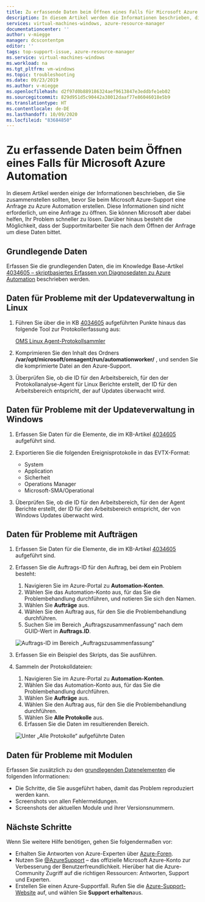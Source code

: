 ```yaml
---
title: Zu erfassende Daten beim Öffnen eines Falls für Microsoft Azure Automation | Microsoft-Dokumentation
description: In diesem Artikel werden die Informationen beschrieben, die Sie zusammenstellen müssen, bevor Sie beim Microsoft Azure-Support einen Fall zu Azure Automation öffnen.
services: virtual-machines-windows, azure-resource-manager
documentationcenter: ''
author: v-miegge
manager: dcscontentpm
editor: ''
tags: top-support-issue, azure-resource-manager
ms.service: virtual-machines-windows
ms.workload: na
ms.tgt_pltfrm: vm-windows
ms.topic: troubleshooting
ms.date: 09/23/2019
ms.author: v-miegge
ms.openlocfilehash: d2f97d0b889186324aef9613847e3eddbfe1eb02
ms.sourcegitcommit: 829d951d5c90442a38012daaf77e86046018e5b9
ms.translationtype: HT
ms.contentlocale: de-DE
ms.lasthandoff: 10/09/2020
ms.locfileid: "83684850"
---
```

# <a name="data-to-collect-when-opening-a-case-for-microsoft-azure-automation"></a>Zu erfassende Daten beim Öffnen eines Falls für Microsoft Azure Automation

In diesem Artikel werden einige der Informationen beschrieben, die Sie zusammenstellen sollten, bevor Sie beim Microsoft Azure-Support eine Anfrage zu Azure Automation erstellen. Diese Informationen sind nicht erforderlich, um eine Anfrage zu öffnen. Sie können Microsoft aber dabei helfen, Ihr Problem schneller zu lösen. Darüber hinaus besteht die Möglichkeit, dass der Supportmitarbeiter Sie nach dem Öffnen der Anfrage um diese Daten bittet.

## <a name="basic-data"></a>Grundlegende Daten

Erfassen Sie die grundlegenden Daten, die im Knowledge Base-Artikel [4034605 – skriptbasiertes Erfassen von Diagnosedaten zu Azure Automation](https://support.microsoft.com/help/4034605/how-to-capture-azure-automation-scripted-diagnostics) beschrieben werden.

## <a name="data-for-update-management-issues-on-linux"></a>Daten für Probleme mit der Updateverwaltung in Linux

1. Führen Sie über die in KB [4034605](https://support.microsoft.com/help/4034605/how-to-capture-azure-automation-scripted-diagnostics) aufgeführten Punkte hinaus das folgende Tool zur Protokollerfassung aus:

   [OMS Linux Agent-Protokollsammler](https://github.com/Microsoft/OMS-Agent-for-Linux/blob/master/tools/LogCollector/OMS_Linux_Agent_Log_Collector.md)
 
2. Komprimieren Sie den Inhalt des Ordners **/var/opt/microsoft/omsagent/run/automationworker/** , und senden Sie die komprimierte Datei an den Azure-Support.
 
3. Überprüfen Sie, ob die ID für den Arbeitsbereich, für den der Protokollanalyse-Agent für Linux Berichte erstellt, der ID für den Arbeitsbereich entspricht, der auf Updates überwacht wird.

## <a name="data-for-update-management-issues-on-windows"></a>Daten für Probleme mit der Updateverwaltung in Windows

1. Erfassen Sie Daten für die Elemente, die im KB-Artikel [4034605](https://support.microsoft.com/help/4034605/how-to-capture-azure-automation-scripted-diagnostics) aufgeführt sind.

2. Exportieren Sie die folgenden Ereignisprotokolle in das EVTX-Format:

   * System
   * Application
   * Sicherheit
   * Operations Manager
   * Microsoft-SMA/Operational

3. Überprüfen Sie, ob die ID für den Arbeitsbereich, für den der Agent Berichte erstellt, der ID für den Arbeitsbereich entspricht, der von Windows Updates überwacht wird.

## <a name="data-for-job-issues"></a>Daten für Probleme mit Aufträgen

1. Erfassen Sie Daten für die Elemente, die im KB-Artikel [4034605](https://support.microsoft.com/help/4034605/how-to-capture-azure-automation-scripted-diagnostics) aufgeführt sind.

2. Erfassen Sie die Auftrags-ID für den Auftrag, bei dem ein Problem besteht:

   1. Navigieren Sie im Azure-Portal zu **Automation-Konten**.
   2. Wählen Sie das Automation-Konto aus, für das Sie die Problembehandlung durchführen, und notieren Sie sich den Namen.
   3. Wählen Sie **Aufträge** aus.
   4. Wählen Sie den Auftrag aus, für den Sie die Problembehandlung durchführen.
   5. Suchen Sie im Bereich „Auftragszusammenfassung“ nach dem GUID-Wert in **Auftrags.ID**.

   ![Auftrags-ID im Bereich „Auftragszusammenfassung“](media/collect-data-microsoft-azure-automation-case/job-summary-job-id.png)

3. Erfassen Sie ein Beispiel des Skripts, das Sie ausführen.

4. Sammeln der Protokolldateien:

   1. Navigieren Sie im Azure-Portal zu **Automation-Konten**.
   2. Wählen Sie das Automation-Konto aus, für das Sie die Problembehandlung durchführen.
   3. Wählen Sie **Aufträge** aus.
   4. Wählen Sie den Auftrag aus, für den Sie die Problembehandlung durchführen.
   5. Wählen Sie **Alle Protokolle** aus.
   6. Erfassen Sie die Daten im resultierenden Bereich.

   ![Unter „Alle Protokolle“ aufgeführte Daten](media/collect-data-microsoft-azure-automation-case/all-logs-data.png)

## <a name="data-for-module-issues"></a>Daten für Probleme mit Modulen

Erfassen Sie zusätzlich zu den [grundlegenden Datenelementen](#basic-data) die folgenden Informationen:

* Die Schritte, die Sie ausgeführt haben, damit das Problem reproduziert werden kann.
* Screenshots von allen Fehlermeldungen.
* Screenshots der aktuellen Module und ihrer Versionsnummern.

## <a name="next-steps"></a>Nächste Schritte

Wenn Sie weitere Hilfe benötigen, gehen Sie folgendermaßen vor:

* Erhalten Sie Antworten von Azure-Experten über [Azure-Foren](https://azure.microsoft.com/support/forums/).
* Nutzen Sie [@AzureSupport](https://twitter.com/azuresupport) – das offizielle Microsoft Azure-Konto zur Verbesserung der Benutzerfreundlichkeit. Hierüber hat die Azure-Community Zugriff auf die richtigen Ressourcen: Antworten, Support und Experten.
* Erstellen Sie einen Azure-Supportfall. Rufen Sie die [Azure-Support-Website](https://azure.microsoft.com/support/options/) auf, und wählen Sie **Support erhalten**aus.
